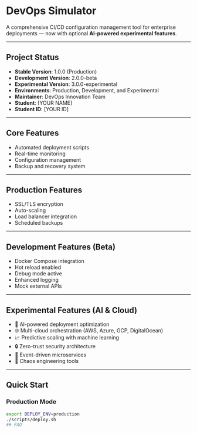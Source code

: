 # DevOps Simulator

A comprehensive CI/CD configuration management tool for enterprise deployments — now with optional **AI-powered experimental features**.

---

## Project Status
- **Stable Version**: 1.0.0 (Production)
- **Development Version**: 2.0.0-beta
- **Experimental Version**: 3.0.0-experimental  
- **Environments**: Production, Development, and Experimental  
- **Maintainer**: DevOps Innovation Team  
- **Student**: [YOUR NAME]  
- **Student ID**: [YOUR ID]

---

## Core Features
- Automated deployment scripts  
- Real-time monitoring  
- Configuration management  
- Backup and recovery system  

---

## Production Features
- SSL/TLS encryption  
- Auto-scaling  
- Load balancer integration  
- Scheduled backups  

---

## Development Features (Beta)
- Docker Compose integration  
- Hot reload enabled  
- Debug mode active  
- Enhanced logging  
- Mock external APIs  

---

## Experimental Features (AI & Cloud)
- 🤖 AI-powered deployment optimization  
- 🌐 Multi-cloud orchestration (AWS, Azure, GCP, DigitalOcean)  
- 📈 Predictive scaling with machine learning  
- 🔒 Zero-trust security architecture  
- 🌊 Event-driven microservices  
- 🎯 Chaos engineering tools  

---

## Quick Start

### Production Mode
```bash
export DEPLOY_ENV=production
./scripts/deploy.sh
# #   F A Q  
 